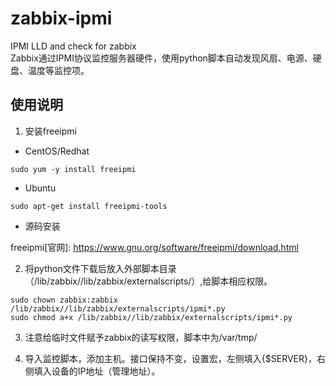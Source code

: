 # zabbix-ipmi

IPMI LLD and check for zabbix  
Zabbix通过IPMI协议监控服务器硬件，使用python脚本自动发现风扇、电源、硬盘、温度等监控项。

## 使用说明

1. 安装freeipmi

+ CentOS/Redhat

```shell
sudo yum -y install freeipmi
```

+ Ubuntu

```shell
sudo apt-get install freeipmi-tools
```

+ 源码安装

freeipmi[官网]: https://www.gnu.org/software/freeipmi/download.html

2. 将python文件下载后放入外部脚本目录（/lib/zabbix//lib/zabbix/externalscripts/）,给脚本相应权限。

```shell
sudo chown zabbix:zabbix /lib/zabbix//lib/zabbix/externalscripts/ipmi*.py
sudo chmod a+x /lib/zabbix//lib/zabbix/externalscripts/ipmi*.py
```

3. 注意给临时文件赋予zabbix的读写权限，脚本中为/var/tmp/

4. 导入监控脚本，添加主机。接口保持不变，设置宏，左侧填入{$SERVER}，右侧填入设备的IP地址（管理地址）。
